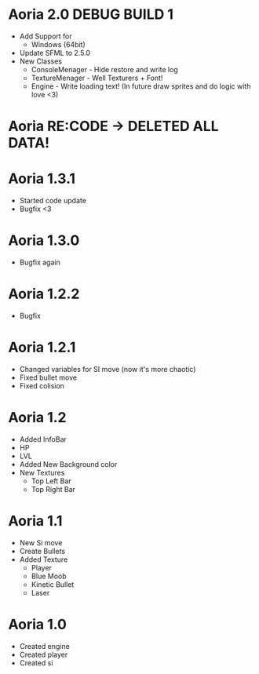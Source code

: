 # Aoria 2.0 DEBUG BUILD 1
- Add Support for
  - Windows (64bit)
- Update SFML to 2.5.0 
- New Classes
  - ConsoleMenager - Hide restore and write log
  - TextureMenager - Well Texturers + Font!
  - Engine - Write loading text! (In future draw sprites and do logic with love <3)

# Aoria RE:CODE -> DELETED ALL DATA!

# Aoria 1.3.1
 - Started code update
 - Bugfix <3 
 
# Aoria 1.3.0
 - Bugfix again
 
# Aoria 1.2.2
 - Bugfix

# Aoria 1.2.1
- Changed variables for SI move (now it's more chaotic)
- Fixed bullet move
- Fixed colision

# Aoria 1.2
- Added InfoBar
 - HP
 - LVL
- Added New Background color
- New Textures
  - Top Left Bar
  - Top Right Bar

# Aoria 1.1
- New Si move
- Create Bullets
- Added Texture
  - Player
  - Blue Moob 
  - Kinetic Bullet
  - Laser

# Aoria 1.0
- Created engine 
- Created player
- Created si
